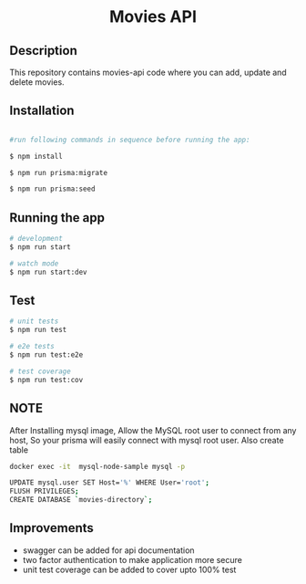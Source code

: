 <h1 align="center">
  Movies API
</h1>

## Description

This repository contains movies-api code where you can add, update and delete movies.

## Installation

```bash

#run following commands in sequence before running the app:

$ npm install

$ npm run prisma:migrate

$ npm run prisma:seed
```

## Running the app

```bash
# development
$ npm run start

# watch mode
$ npm run start:dev

```

## Test

```bash
# unit tests
$ npm run test

# e2e tests
$ npm run test:e2e

# test coverage
$ npm run test:cov
```

## NOTE

After Installing mysql image, Allow the MySQL root user to connect from any host,
So your prisma will easily connect with mysql root user. Also create table

```bash
docker exec -it  mysql-node-sample mysql -p

UPDATE mysql.user SET Host='%' WHERE User='root';
FLUSH PRIVILEGES;
CREATE DATABASE `movies-directory`;
```

## Improvements

- swagger can be added for api documentation
- two factor authentication to make application more secure
- unit test coverage can be added to cover upto 100% test
